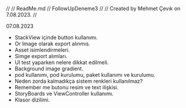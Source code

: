 //
//  ReadMe.md
//  FollowUpDeneme3
//
//  Created by Mehmet Çevık on 7.08.2023.
//


07.08.2023

- StackView içinde button kullanımı.
- Or Image olarak export alınmıs.
- Asset isimlendirmeleri.
- Simge export alımları.
- UI test yaparken nelere dikkat edilmeli.
- Background image gradient.
- pod kullanımı, pod kurulumu, paket kullanımı ve kurulumu.
- Neden zorda kalmadıkça sistem renkleri kullanılmaz?
- Remember me butonu resim ve text ilişkisi.
- StoryBoards ve ViewController kullanımı.
- Klasor dizilimi.

